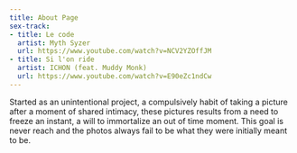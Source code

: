 ```yaml
---
title: About Page
sex-track:
- title: Le code
  artist: Myth Syzer
  url: https://www.youtube.com/watch?v=NCV2YZOffJM
- title: Si l'on ride
  artist: ICHON (feat. Muddy Monk)
  url: https://www.youtube.com/watch?v=E90eZc1ndCw
---
```


Started as an unintentional project, a compulsively habit of taking a picture after a moment of shared intimacy, these pictures results from a need to freeze an instant, a will to immortalize an out of time moment. This goal is never reach and the photos always fail to be what they were initially meant to be. 
